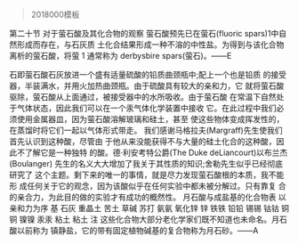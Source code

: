 # 
> 2018000模板

第二十节 对于萤石酸及其化合物的观察
萤石酸预先已在萤石(fluoric spars)1中自然形成而存在，与石灰质 土化合结果形成一种不溶的中性盐。为得到与该化合物离析的萤石酸，将萤
1 通常称为 derbysbire spars(萤石)。——E
 
石即萤石酸石灰放进一个盛有适量硫酸的铅质曲颈瓶中;配上一个也是铅质 的接受器，半装满水，并用火加热曲颈瓶。由于硫酸具有较大的亲和力，它 就将萤石酸驱除，萤石酸从上面通过，被接受器中的水所吸收。由于萤石酸 在常温下自然处于气体状态，因此我们可以在一个汞气体化学装置中接收 它。在此过程中我们必须使用金属器皿，因为萤石酸溶解玻璃和硅土，甚至 使这些物体变成挥发性的，在蒸馏时将它们一起以气体形式带走。
我们感谢马格拉夫(Margraff)先生使我们首先认识到这种酸，尽管由 于他从来没能获得不与大量的硅土化合的这种酸，因此不了解它是一种独特 的酸。德·利安考特公爵(The Duke deLiancourt)以布兰杰(Boulanger) 先生的名义大大增加了我关于其性质的知识;舍勒先生似乎已经彻底研究了 这个主题。剩下来的唯一的事情，就是尽力发现萤石酸根的本质，我不能形 成任何关于它的观念，因为该酸似乎在任何实验中都未被分解过。只有靠复 合的亲合力，为此目的做的实验才有成功的概然性。
月石酸与成盐基的化合物表 以亲和力为序
基
石灰
重晶土
苦土
草碱
苏打 氨氨 氧化锌 锌
铁铁 铅铅 锡锡 钴钴 铜铜 镍镍 汞汞
粘土 粘土
注 这些化合物大部分老化学家们既不知道也未命名。月石酸以前称为 镇静盐，它的带有固定植物碱基的复合物称为月石砂。——A
